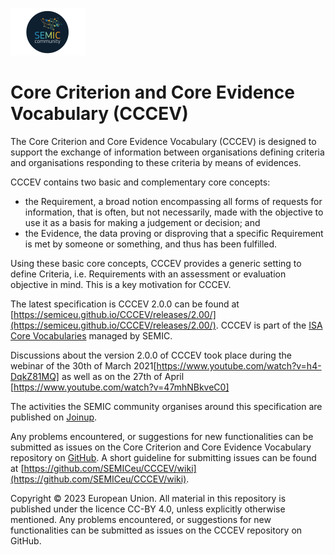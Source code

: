 ![SEMIC Core Vocabulary](/images/semic-icon-small.png)

# Core Criterion and Core Evidence Vocabulary (CCCEV)

The Core Criterion and Core Evidence Vocabulary (CCCEV) is designed to support the exchange of information between organisations defining criteria and organisations responding to these criteria by means of evidences.


CCCEV contains two basic and complementary core concepts:

*    the Requirement, a broad notion encompassing all forms of requests for information, that is often, but not necessarily, made with the objective to use it as a basis for making a judgement or decision; and
*    the Evidence, the data proving or disproving that a specific Requirement is met by someone or something, and thus has been fulfilled.

Using these basic core concepts, CCCEV provides a generic setting to define Criteria, i.e. Requirements with an assessment or evaluation objective in mind. This is a key motivation for CCCEV. 


The latest specification is CCCEV 2.0.0 can be found at [https://semiceu.github.io/CCCEV/releases/2.00/](https://semiceu.github.io/CCCEV/releases/2.00/). 
CCCEV is part of the [ISA Core Vocabularies](https://joinup.ec.europa.eu/collection/semantic-interoperability-community-semic/solution/e-government-core-vocabularies) managed by SEMIC. 

Discussions about the version 2.0.0 of CCCEV took place during the webinar of the 30th of March 2021[https://www.youtube.com/watch?v=h4-DqkZ81MQ] as well as on the 27th of April [https://www.youtube.com/watch?v=47mhNBkveC0]

The activities the SEMIC community organises around this specification are published on [Joinup](https://joinup.ec.europa.eu/collection/semantic-interoperability-community-semic/solution/core-criterion-and-core-evidence-vocabulary). 

Any problems encountered, or suggestions for new functionalities can be submitted as issues on the Core Criterion and Core Evidence Vocabulary repository on [GitHub](https://github.com/SEMICeu/CCCEV/issues). A short guideline for submitting issues can be found at [https://github.com/SEMICeu/CCCEV/wiki](https://github.com/SEMICeu/CCCEV/wiki).



Copyright © 2023 European Union. All material in this repository is published under the licence CC-BY 4.0, unless explicitly otherwise mentioned. Any problems encountered, or suggestions for new functionalities can be submitted as issues on the CCCEV repository on GitHub.
